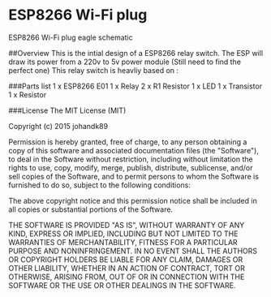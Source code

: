 # ESP8266 Wi-Fi plug
ESP8266 Wi-Fi plug eagle schematic

##Overview
This is the intial design of a ESP8266 relay switch. 
The ESP will draw its power from a 220v to 5v power module (Still need to find the perfect one)
This relay switch is heavliy based on : 


###Parts list
1 x ESP8266 E01
1 x Relay
2 x R1 Resistor
1 x LED
1 x Transistor
1 x Resistor


###License
The MIT License (MIT)

Copyright (c) 2015 johandk89

Permission is hereby granted, free of charge, to any person obtaining a copy
of this software and associated documentation files (the "Software"), to deal
in the Software without restriction, including without limitation the rights
to use, copy, modify, merge, publish, distribute, sublicense, and/or sell
copies of the Software, and to permit persons to whom the Software is
furnished to do so, subject to the following conditions:

The above copyright notice and this permission notice shall be included in all
copies or substantial portions of the Software.

THE SOFTWARE IS PROVIDED "AS IS", WITHOUT WARRANTY OF ANY KIND, EXPRESS OR
IMPLIED, INCLUDING BUT NOT LIMITED TO THE WARRANTIES OF MERCHANTABILITY,
FITNESS FOR A PARTICULAR PURPOSE AND NONINFRINGEMENT. IN NO EVENT SHALL THE
AUTHORS OR COPYRIGHT HOLDERS BE LIABLE FOR ANY CLAIM, DAMAGES OR OTHER
LIABILITY, WHETHER IN AN ACTION OF CONTRACT, TORT OR OTHERWISE, ARISING FROM,
OUT OF OR IN CONNECTION WITH THE SOFTWARE OR THE USE OR OTHER DEALINGS IN THE
SOFTWARE.
